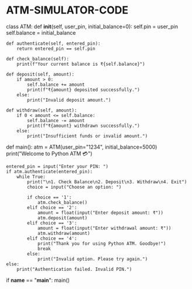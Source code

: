 # ATM-SIMULATOR-CODE 
class ATM:
    def __init__(self, user_pin, initial_balance=0):
        self.pin = user_pin
        self.balance = initial_balance

    def authenticate(self, entered_pin):
        return entered_pin == self.pin

    def check_balance(self):
        print(f"Your current balance is ₹{self.balance}")

    def deposit(self, amount):
        if amount > 0:
            self.balance += amount
            print(f"₹{amount} deposited successfully.")
        else:
            print("Invalid deposit amount.")

    def withdraw(self, amount):
        if 0 < amount <= self.balance:
            self.balance -= amount
            print(f"₹{amount} withdrawn successfully.")
        else:
            print("Insufficient funds or invalid amount.")

def main():
    atm = ATM(user_pin="1234", initial_balance=5000)
    print("Welcome to Python ATM 💳")

    entered_pin = input("Enter your PIN: ")
    if atm.authenticate(entered_pin):
        while True:
            print("\n1. Check Balance\n2. Deposit\n3. Withdraw\n4. Exit")
            choice = input("Choose an option: ")

            if choice == '1':
                atm.check_balance()
            elif choice == '2':
                amount = float(input("Enter deposit amount: ₹"))
                atm.deposit(amount)
            elif choice == '3':
                amount = float(input("Enter withdrawal amount: ₹"))
                atm.withdraw(amount)
            elif choice == '4':
                print("Thank you for using Python ATM. Goodbye!")
                break
            else:
                print("Invalid option. Please try again.")
    else:
        print("Authentication failed. Invalid PIN.")

if __name__ == "__main__":
    main()
